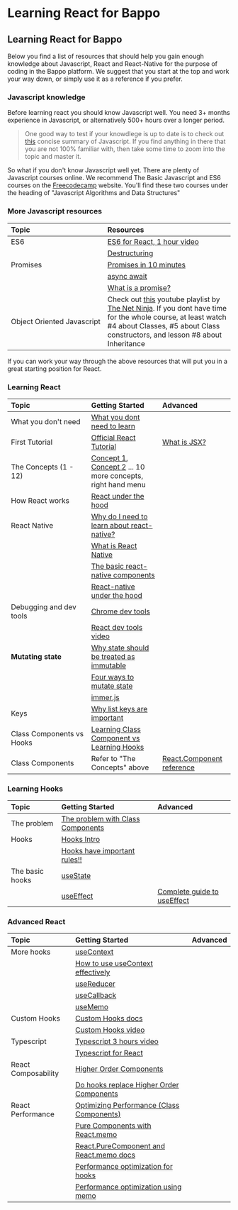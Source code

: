 # Learning React for Bappo

## Learning React for Bappo

Below you find a list of resources that should help you gain enough knowledge about Javascript, React and React-Native for the purpose of coding in the Bappo platform. We suggest that you start at the top and work your way down, or simply use it as a reference if you prefer.

### Javascript knowledge

Before learning react you should know Javascript well. You need 3+ months experience in Javascript, or alternatively 500+ hours over a longer period.

> One good way to test if your knowdlege is up to date is to check out [this](https://developer.mozilla.org/en-US/docs/Web/JavaScript/A_re-introduction_to_JavaScript) concise summary of Javascript. If you find anything in there that you are not 100% familiar with, then take some time to zoom into the topic and master it.

So what if you don't know Javascript well yet. There are plenty of Javascript courses online. We recommend The Basic Javascript and ES6 courses on the [Freecodecamp](https://www.freecodecamp.org/learn) website. You'll find these two courses under the heading of "Javascript Algorithms and Data Structures"

### More Javascript resources

| Topic | Resources |
| :--- | :--- |
| ES6 | [ES6 for React, 1 hour video](https://www.youtube.com/watch?v=NCwa_xi0Uuc&t=109s) |
|  | [Destructuring](https://developer.mozilla.org/en-US/docs/Web/JavaScript/Reference/Operators/Destructuring_assignment) |
| Promises | [Promises in 10 minutes](https://www.youtube.com/watch?v=DHvZLI7Db8E) |
|  | [async await](https://www.youtube.com/watch?v=DHvZLI7Db8E) |
|  | [What is a promise?](https://medium.com/javascript-scene/master-the-javascript-interview-what-is-a-promise-27fc71e77261) |
| Object Oriented Javascript | Check out [this](https://www.youtube.com/playlist?list=PL4cUxeGkcC9i5yvDkJgt60vNVWffpblB7) youtube playlist by [The Net Ninja](https://www.youtube.com/channel/UCW5YeuERMmlnqo4oq8vwUpg). If you dont have time for the whole course, at least watch \#4 about Classes, \#5 about Class constructors, and lesson \#8 about Inheritance |

If you can work your way through the above resources that will put you in a great starting position for React.

### Learning React

| Topic | Getting Started | Advanced |
| :--- | :--- | :--- |
| What you don't need | [What you dont need to learn](https://vimeo.com/445431272/99599f7a74) |  |
| First Tutorial | [Official React Tutorial](https://reactjs.org/tutorial/tutorial.html) | [What is JSX?](https://reactjs.org/docs/jsx-in-depth.html) |
| The Concepts \(1 - 12\) | [Concept 1](https://reactjs.org/docs/hello-world.html), [Concept 2](https://reactjs.org/docs/introducing-jsx.html) ... 10 more concepts, right hand menu |  |
| How React works | [React under the hood](https://www.freecodecamp.org/news/react-under-the-hood/) |  |
| React Native | [Why do I need to learn about react-native?](https://vimeo.com/445446985/01569eee6e) |  |
|  | [What is React Native](https://medium.com/@thinkwik/react-native-what-is-it-and-why-is-it-used-b132c3581df) |  |
|  | [The basic react-native components](https://reactnative.dev/docs/intro-react-native-components) |  |
|  | [React-native under the hood](https://www.youtube.com/watch?v=OnCio4h1J3M) |  |
| Debugging and dev tools | [Chrome dev tools](https://www.youtube.com/watch?v=H0XScE08hy8) |  |
|  | [React dev tools video](https://www.youtube.com/watch?v=DQjMiKEwl_E) |  |
| **Mutating state** | [Why state should be treated as immutable](https://www.youtube.com/watch?v=4LzcQyZ9JOU&t=211s) |  |
|  | [Four ways to mutate state](https://www.freecodecamp.org/news/handling-state-in-react-four-immutable-approaches-to-consider-d1f5c00249d5/) |  |
|  | [immer.js](https://www.youtube.com/watch?v=vsrhBUxfXQM) |  |
| Keys | [Why list keys are important](https://www.youtube.com/watch?v=0sasRxl35_8) |  |
| Class Components vs Hooks | [Learning Class Component vs Learning Hooks](https://vimeo.com/445472770/ace64e31ec) |  |
| Class Components | Refer to "The Concepts" above | [React.Component reference](https://reactjs.org/docs/react-component.html) |

### Learning Hooks

| Topic | Getting Started | Advanced |
| :--- | :--- | :--- |
| The problem | [The problem with Class Components](https://itnext.io/react-class-components-are-dead-hint-not-yet-1d0a151173b8) |  |
| Hooks | [Hooks Intro](https://reactjs.org/docs/hooks-intro.html) |  |
|  | [Hooks have important rules!!](https://reactjs.org/docs/hooks-rules.html) |  |
| The basic hooks | [useState](https://www.youtube.com/watch?v=9xhKH43llhU) |  |
|  | [useEffect](https://www.youtube.com/watch?v=j1ZRyw7OtZs) | [Complete guide to useEffect](https://overreacted.io/a-complete-guide-to-useeffect/) |

### Advanced React

| Topic | Getting Started | Advanced |
| :--- | :--- | :--- |
| More hooks | [useContext](https://www.youtube.com/watch?v=lhMKvyLRWo0) |  |
|  | [How to use useContext effectively](https://kentcdodds.com/blog/how-to-use-react-context-effectively) |  |
|  | [useReducer](https://www.youtube.com/watch?v=wcRawY6aJaw) |  |
|  | [useCallback](https://www.youtube.com/watch?v=-Ls48dd-vJE) |  |
|  | [useMemo](https://www.youtube.com/watch?v=RkBg0gDTLU8) |  |
| Custom Hooks | [Custom Hooks docs](https://reactjs.org/docs/hooks-custom.html) |  |
|  | [Custom Hooks video](https://www.youtube.com/watch?v=5JSigy8E6vk) |  |
| Typescript | [Typescript 3 hours video](https://www.youtube.com/watch?v=BwuLxPH8IDs&t=25s) |  |
|  | [Typescript for React](https://www.youtube.com/watch?v=Z5iWr6Srsj8) |  |
| React Composability | [Higher Order Components](https://reactjs.org/docs/higher-order-components.html#use-hocs-for-cross-cutting-concerns) |  |
|  | [Do hooks replace Higher Order Components](https://medium.com/javascript-scene/do-react-hooks-replace-higher-order-components-hocs-7ae4a08b7b58) |  |
| React Performance | [Optimizing Performance \(Class Components\)](https://reactjs.org/docs/optimizing-performance.html) |  |
|  | [Pure Components with React.memo](https://www.youtube.com/watch?v=o-alRbk_zP0) |  |
|  | [React.PureComponent and React.memo docs](https://reactjs.org/docs/react-api.html#reactpurecomponent) |  |
|  | [Performance optimization for hooks](https://rahmanfadhil.com/optimize-react-hooks/) |  |
|  | [Performance optimization using memo](https://medium.com/better-programming/performance-optimization-with-react-hooks-and-memo-e3186f7ff9ab) |  |

